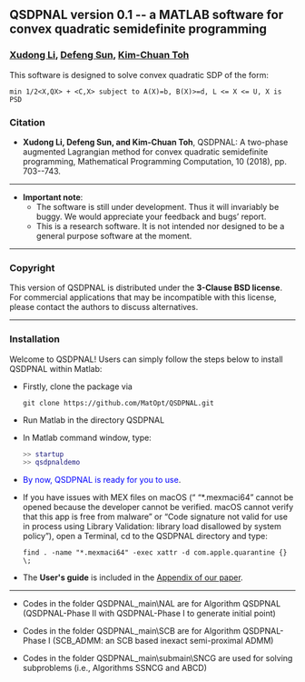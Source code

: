 ## QSDPNAL version 0.1 -- a MATLAB software for convex quadratic semidefinite programming

### [Xudong Li](http://lixudong.info), [Defeng Sun](https://www.polyu.edu.hk/ama/profile/dfsun/), [Kim-Chuan Toh](https://blog.nus.edu.sg/mattohkc/)

This software is designed to solve convex quadratic SDP of the form:
    
    min 1/2<X,QX> + <C,X> subject to A(X)=b, B(X)>=d, L <= X <= U, X is PSD

### Citation

- **Xudong Li, Defeng Sun, and Kim-Chuan Toh**, QSDPNAL: A two-phase augmented Lagrangian method for convex quadratic semidefinite programming, Mathematical Programming Computation, 10 (2018), pp. 703--743. 

-------------

- **Important note**:  
  - The software is still under development. Thus it will invariably be buggy. We would appreciate your feedback and bugs’ report.
  - This is a research software. It is not intended nor designed to be a general purpose software at the moment.
  
-----

### Copyright
This version of QSDPNAL is distributed under the **3-Clause BSD license**. For commercial applications that may be incompatible with this license, please contact the authors to discuss alternatives.

-----------

### Installation 

Welcome to QSDPNAL! Users can simply follow the steps below to install QSDPNAL within Matlab:

  - Firstly, clone the package via
    ```github
    git clone https://github.com/MatOpt/QSDPNAL.git
    ```
  - Run Matlab in the directory QSDPNAL 
  - In Matlab command window, type:  
    ```matlab
    >> startup
    >> qsdpnaldemo
    ```
  - <font color=blue>By now, QSDPNAL is ready for you to use</font>.
  - If you have issues with MEX files on macOS (“ “*.mexmaci64” cannot be opened because the developer cannot be verified. macOS cannot verify that this app is free from malware” or “Code signature not valid for use in process using Library Validation: library load disallowed by system policy”), open a Terminal, cd to the QSDPNAL directory and type:
  
    `find . -name "*.mexmaci64" -exec xattr -d com.apple.quarantine {} \;`

  - The **User's guide** is included in the [Appendix of our paper](https://link.springer.com/article/10.1007/s12532-018-0137-6).

---------------
  - Codes in the folder QSDPNAL_main\NAL are for Algorithm QSDPNAL (QSDPNAL-Phase II with QSDPNAL-Phase I to generate initial point)

  - Codes in the folder QSDPNAL_main\SCB are for Algorithm QSDPNAL-Phase I (SCB_ADMM: an SCB based inexact semi-proximal ADMM)

  - Codes in the folder QSDPNAL_main\submain\SNCG are used for solving subproblems (i.e., Algorithms SSNCG and ABCD)
